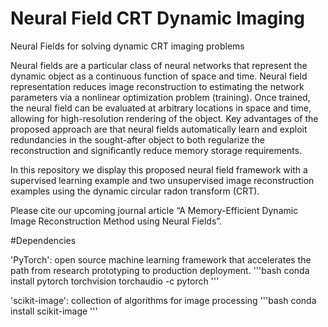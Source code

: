 # Neural Field CRT Dynamic Imaging
Neural Fields for solving dynamic CRT imaging problems

Neural fields are a particular class of neural networks that represent the dynamic object as a continuous function of space and time. Neural field representation reduces image reconstruction to estimating the network parameters via a nonlinear optimization problem (training). Once trained, the neural field can be evaluated at arbitrary locations in space and time, allowing for high-resolution rendering of the object. Key advantages of the proposed approach are that neural fields automatically learn and exploit redundancies in the sought-after object to both regularize the reconstruction and significantly reduce memory storage requirements. 

In this repository we display this proposed neural field framework with a supervised learning example and two unsupervised image reconstruction examples using the dynamic circular radon transform (CRT).

Please cite our upcoming journal article “A Memory-Efficient Dynamic Image Reconstruction Method using Neural Fields”.

#Dependencies 

'PyTorch': open source machine learning framework that accelerates the path from research prototyping to production deployment.
'''bash
conda install pytorch torchvision torchaudio -c pytorch
'''

'scikit-image': collection of algorithms for image processing
'''bash
conda install scikit-image
'''